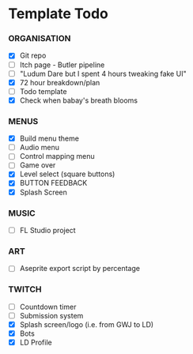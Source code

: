 # Template Todo
### ORGANISATION
- [x] Git repo
- [ ] Itch page - Butler pipeline
- [ ]  "Ludum Dare but I spent 4 hours tweaking fake UI"
- [x] 72 hour breakdown/plan 
- [ ] Todo template
- [x] Check when babay's breath blooms

### MENUS
- [x] Build menu theme
- [ ] Audio menu
- [ ] Control mapping menu
- [ ] Game over
- [x] Level select (square buttons)
- [x] BUTTON FEEDBACK
- [x] Splash Screen

### MUSIC
- [ ] FL Studio project

### ART
- [ ] Aseprite export script by percentage

### TWITCH
- [ ] Countdown timer 
- [ ] Submission system
- [x] Splash screen/logo (i.e. from GWJ to LD)
- [x] Bots
- [x] LD Profile
